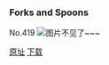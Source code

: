 ### Forks and Spoons
No.419
![图片不见了~~~](https://imgs.xkcd.com/comics/forks_and_spoons.png)

[原址](https://xkcd.com//419) [下载](https://imgs.xkcd.com/comics/forks_and_spoons.png)

